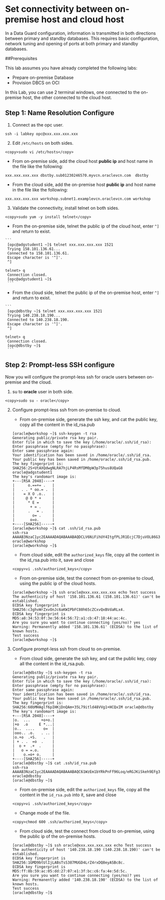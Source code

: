 # Set connectivity between on-premise host and cloud host

In a Data Guard configuration, information is transmitted in both directions between primary and standby databases. This requires basic configuration, network tuning and opening of ports at both primary and standby databases. 

##Prerequisites

This lab assumes you have already completed the following labs:

- Prepare on-premise Database
- Provision DBCS on OCI

In this Lab, you can use 2 terminal windows, one connected to the on-premise host, the other connected to the cloud host. 

## Step 1: Name Resolution Configure

1. Connect as the opc user.

```
ssh -i labkey opc@xxx.xxx.xxx.xxx
```

2. Edit `/etc/hosts` on both sides.

```
<copy>sudo vi /etc/hosts</copy>
```

   - From on-premise side, add the cloud host **public ip** and host name in the file like the following:

   ```
   xxx.xxx.xxx.xxx dbstby.sub01230246570.myvcn.oraclevcn.com  dbstby
   ```

   - From the cloud side, add the on-premise host **public ip** and host name in the file like the following:

   ```
   xxx.xxx.xxx.xxx workshop.subnet1.examplevcn.oraclevcn.com workshop
   ```

3. Validate the connectivity, install telnet on both sides.

```
<copy>sudo yum -y install telnet</copy>
```

   - From the on-premise side, telnet the public ip of the cloud host, enter `^]` and return to exist. 

    ```
     [opc@adgstudent1 ~]$ telnet xxx.xxx.xxx.xxx 1521
     Trying 158.101.136.61...
     Connected to 158.101.136.61.
     Escape character is '^]'.
     ^]
         
    telnet> q
     Connection closed.
     [opc@adgstudent1 ~]$ 
     ```

   - From the cloud side, telnet the public ip of the on-premise host, enter `^]` and return to exist. 

    ```
     [opc@dbstby ~]$ telnet xxx.xxx.xxx.xxx 1521
     Trying 140.238.18.190...
     Connected to 140.238.18.190.
     Escape character is '^]'.
     ^]
         
    telnet> q
     Connection closed.
     [opc@dbstby ~]$
     ```



## Step 2: Prompt-less SSH configure

Now you will configure the prompt-less ssh for oracle users between on-premise and the cloud.

1. su to **oracle** user in both side.

```
<copy>sudo su - oracle</copy>
```

2. Configure prompt-less ssh from on-premise to cloud.

     - From on-premise side, generate the ssh key, and cat the public key, copy all the content in the id_rsa.pub

     ```
     [oracle@workshop ~]$ ssh-keygen -t rsa
     Generating public/private rsa key pair.
     Enter file in which to save the key (/home/oracle/.ssh/id_rsa): 
     Enter passphrase (empty for no passphrase): 
     Enter same passphrase again: 
     Your identification has been saved in /home/oracle/.ssh/id_rsa.
     Your public key has been saved in /home/oracle/.ssh/id_rsa.pub.
     The key fingerprint is:
     SHA256:2S+UtAXQdwgNLRA7hjLP4RsMfDM0pW3p75hus8UQaG8 oracle@adgstudent1
     The key's randomart image is:
     +---[RSA 2048]----+
     |      o.==+= .   |
     |   . . * oo.= .  |
     |    = X O .o..   |
     |     @ O * +     |
     |      * E =      |
     |       + = .     |
     |      .   = .    |
     |        o= .     |
     |       o=o.      |
     +----[SHA256]-----+
     [oracle@workshop ~]$ cat .ssh/id_rsa.pub
     ssh-rsa AAAAB3NzaC1yc2EAAAADAQABAAABAQDCLV6NiFihUY4ItgfPLJR1EcjC7DjuVOL86G3VperrA8hEKP2uLSh7AEeKm4MZmPPIzO/HlMw3KkhhUZNX/C+b29tQ2l8+fbCzzMGmZSAGmT2vEmot/9lVT714l/rcfWNXv8qcj6x4wHUqygH87XSDcCRaQt7vUcFNITOb/4yGRc9LcSQdlV1Yf1eOfUnkpB1fOoEXFfkAxgd1UeuFS0pIiejutqbPSeppu9X2RrbAmZymAVa7MiNNG2mZHf9tWJrigXsTwmgOgPlsAIcbutoVRGPcP1xc43ut9oUWk8reBEyDj8X2bgeafG+KeXD6YRh53lqIbTNYz+k1sfHwyuUl oracle@workshop
     [oracle@workshop ~]$  
     ```

     - From cloud side, edit the `authorized_keys` file, copy all the content in the id_rsa.pub into it, save and close

     ```
     <copy>vi .ssh/authorized_keys</copy>
     ```

     - From on-premise side, test the connect from on-premise to cloud, using the public ip of the cloud hosts.

     ```
     [oracle@workshop ~]$ ssh oracle@xxx.xxx.xxx.xxx echo Test success
     The authenticity of host '158.101.136.61 (158.101.136.61)' can't be established.
     ECDSA key fingerprint is SHA256:c3ghvWrZxvOnJc6aKWIPbFC80h65cZCxvQxBVdaRLx4.
     ECDSA key fingerprint is MD5:a8:34:53:0f:3e:56:64:56:72:a1:cb:47:18:44:ac:4c.
     Are you sure you want to continue connecting (yes/no)? yes
     Warning: Permanently added '158.101.136.61' (ECDSA) to the list of known hosts.
     Test success
     [oracle@workshop ~]$ 
     ```

3. Configure prompt-less ssh from cloud to on-premise.

     - From cloud side, generate the ssh key, and cat the public key, copy all the content in the id_rsa.pub.

     ```
     [oracle@dbstby ~]$ ssh-keygen -t rsa
     Generating public/private rsa key pair.
     Enter file in which to save the key (/home/oracle/.ssh/id_rsa): 
     Enter passphrase (empty for no passphrase): 
     Enter same passphrase again: 
     Your identification has been saved in /home/oracle/.ssh/id_rsa.
     Your public key has been saved in /home/oracle/.ssh/id_rsa.pub.
     The key fingerprint is:
     SHA256:60bMHAglf6pIHKjDnQAm+35L79itld48VVg1+HCQxIM oracle@dbstby
     The key's randomart image is:
     +---[RSA 2048]----+
     |o.  ...     +o+o.|
     |+o  .o     E *...|
     |o..  ....    o=  |
     |ooo.. .o.   . .. |
     |o.+o  .+S.   .   |
     | + . .  =o  .    |
     |  o +  .+  .     |
     |   o = =.o.      |
     |    o.=o+ o.     |
     +----[SHA256]-----+
     [oracle@dbstby ~]$ cat .ssh/id_rsa.pub
     ssh-rsa AAAAB3NzaC1yc2EAAAADAQABAAABAQC61WzEm1bYRkPnFf96Loq/eRGJKiSkeh9EFg3NzMBUmRq4rSWMsMkIkrLmrJUNF8I5tFMnSV+AQZo5vrtU23NVvxsQHF7rKYiMm9ARkACQmr1th8kefc/sJMn/3hQDm27FB5RLeZzbxyZoJAq7ZtLMfudlogaYxqLZLBnuHT8Oky/5FOa1EUVOaqiKm8f7pPlqnxpf1QdO8lswMvInWh3Zq9newfTmu/qt56shNd462uOyNjjCgRtmxsYXIxFhJecvDnkGJ+Tekq27nozBI+c3GyQS8tsyPnjt3DRg35sXJFWOeEswmxqxAjP0KWDFlSZ3aNm4ESS3ZPaTfSlgx0E1 oracle@dbstby
     [oracle@dbstby ~]$ 
     ```

     - From on-premise side, edit the `authorized_keys` file, copy all the content in the `id_rsa.pub` into it, save and close

     ```
     <copy>vi .ssh/authorized_keys</copy>
     ```

     - Change mode of the file.

     ```
     <copy>chmod 600 .ssh/authorized_keys</copy>
     ```

     - From cloud side, test the connect from cloud to on-premise, using the public ip of the on-premise hosts.

     ```
     [oracle@dbstby ~]$ ssh oracle@xxx.xxx.xxx.xxx echo Test success
     The authenticity of host '140.238.18.190 (140.238.18.190)' can't be established.
     ECDSA key fingerprint is SHA256:1GMD9btUlIjLABsTsS387MUGD4LrZ4rxDQ8eyASBc8c.
     ECDSA key fingerprint is MD5:ff:8b:59:ac:05:dd:27:07:e1:3f:bc:c6:fa:4e:5d:5c.
     Are you sure you want to continue connecting (yes/no)? yes
     Warning: Permanently added '140.238.18.190' (ECDSA) to the list of known hosts.
     Test success
     [oracle@dbstby ~]$ 
     ```

